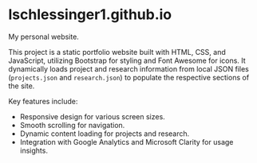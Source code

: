 lschlessinger1.github.io
========================
My personal website.

This project is a static portfolio website built with HTML, CSS, and JavaScript, utilizing Bootstrap for styling and
Font Awesome for icons. It dynamically loads project and research information from local JSON files (`projects.json`
and `research.json`) to populate the respective sections of the site.

Key features include:

- Responsive design for various screen sizes.
- Smooth scrolling for navigation.
- Dynamic content loading for projects and research.
- Integration with Google Analytics and Microsoft Clarity for usage insights.